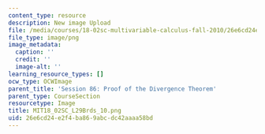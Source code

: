 ```yaml
---
content_type: resource
description: New image Upload
file: /media/courses/18-02sc-multivariable-calculus-fall-2010/26e6cd24e2f4ba869abcdc42aaaa58bd_MIT18_02SC_L29Brds_10.png
file_type: image/png
image_metadata:
  caption: ''
  credit: ''
  image-alt: ''
learning_resource_types: []
ocw_type: OCWImage
parent_title: 'Session 86: Proof of the Divergence Theorem'
parent_type: CourseSection
resourcetype: Image
title: MIT18_02SC_L29Brds_10.png
uid: 26e6cd24-e2f4-ba86-9abc-dc42aaaa58bd
---
```

